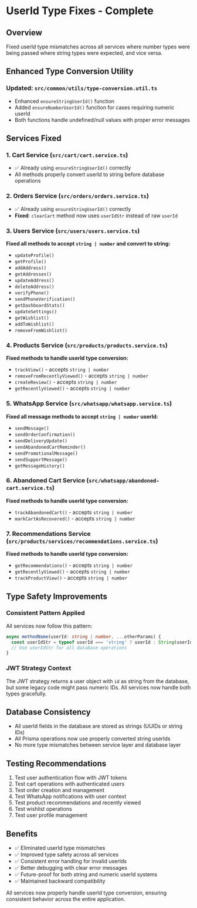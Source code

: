 # UserId Type Fixes - Complete

## Overview
Fixed userId type mismatches across all services where number types were being passed where string types were expected, and vice versa.

## Enhanced Type Conversion Utility

### Updated: `src/common/utils/type-conversion.util.ts`
- Enhanced `ensureStringUserId()` function
- Added `ensureNumberUserId()` function for cases requiring numeric userId
- Both functions handle undefined/null values with proper error messages

## Services Fixed

### 1. Cart Service (`src/cart/cart.service.ts`)
- ✅ Already using `ensureStringUserId()` correctly
- All methods properly convert userId to string before database operations

### 2. Orders Service (`src/orders/orders.service.ts`)
- ✅ Already using `ensureStringUserId()` correctly
- **Fixed**: `clearCart` method now uses `userIdStr` instead of raw `userId`

### 3. Users Service (`src/users/users.service.ts`)
**Fixed all methods to accept `string | number` and convert to string:**
- `updateProfile()`
- `getProfile()`
- `addAddress()`
- `getAddresses()`
- `updateAddress()`
- `deleteAddress()`
- `verifyPhone()`
- `sendPhoneVerification()`
- `getDashboardStats()`
- `updateSettings()`
- `getWishlist()`
- `addToWishlist()`
- `removeFromWishlist()`

### 4. Products Service (`src/products/products.service.ts`)
**Fixed methods to handle userId type conversion:**
- `trackView()` - accepts `string | number`
- `removeFromRecentlyViewed()` - accepts `string | number`
- `createReview()` - accepts `string | number`
- `getRecentlyViewed()` - accepts `string | number`

### 5. WhatsApp Service (`src/whatsapp/whatsapp.service.ts`)
**Fixed all message methods to accept `string | number` userId:**
- `sendMessage()`
- `sendOrderConfirmation()`
- `sendDeliveryUpdate()`
- `sendAbandonedCartReminder()`
- `sendPromotionalMessage()`
- `sendSupportMessage()`
- `getMessageHistory()`

### 6. Abandoned Cart Service (`src/whatsapp/abandoned-cart.service.ts`)
**Fixed methods to handle userId type conversion:**
- `trackAbandonedCart()` - accepts `string | number`
- `markCartAsRecovered()` - accepts `string | number`

### 7. Recommendations Service (`src/products/services/recommendations.service.ts`)
**Fixed methods to handle userId type conversion:**
- `getRecommendations()` - accepts `string | number`
- `getRecentlyViewed()` - accepts `string | number`
- `trackProductView()` - accepts `string | number`

## Type Safety Improvements

### Consistent Pattern Applied
All services now follow this pattern:
```typescript
async methodName(userId: string | number, ...otherParams) {
  const userIdStr = typeof userId === 'string' ? userId : String(userId);
  // Use userIdStr for all database operations
}
```

### JWT Strategy Context
The JWT strategy returns a user object with `id` as string from the database, but some legacy code might pass numeric IDs. All services now handle both types gracefully.

## Database Consistency
- All userId fields in the database are stored as strings (UUIDs or string IDs)
- All Prisma operations now use properly converted string userIds
- No more type mismatches between service layer and database layer

## Testing Recommendations
1. Test user authentication flow with JWT tokens
2. Test cart operations with authenticated users
3. Test order creation and management
4. Test WhatsApp notifications with user context
5. Test product recommendations and recently viewed
6. Test wishlist operations
7. Test user profile management

## Benefits
- ✅ Eliminated userId type mismatches
- ✅ Improved type safety across all services
- ✅ Consistent error handling for invalid userIds
- ✅ Better debugging with clear error messages
- ✅ Future-proof for both string and numeric userId systems
- ✅ Maintained backward compatibility

All services now properly handle userId type conversion, ensuring consistent behavior across the entire application.